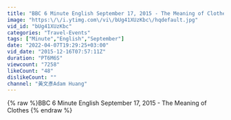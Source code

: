 ```yaml
---
title: "BBC 6 Minute English September 17, 2015 - The Meaning of Clothes"
image: "https:\/\/i.ytimg.com\/vi\/bUg41XUzKbc\/hqdefault.jpg"
vid_id: "bUg41XUzKbc"
categories: "Travel-Events"
tags: ["Minute","English","September"]
date: "2022-04-07T19:29:25+03:00"
vid_date: "2015-12-16T07:57:11Z"
duration: "PT6M6S"
viewcount: "7258"
likeCount: "48"
dislikeCount: ""
channel: "黃文彥Adam Huang"
---
```

{% raw %}BBC 6 Minute English September 17, 2015 - The Meaning of Clothes {% endraw %}
